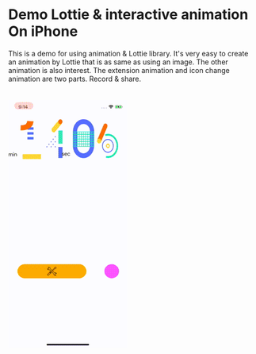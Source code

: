 # Demo Lottie & interactive animation On iPhone
This is a demo for using animation & Lottie library. It's very easy to create an animation by Lottie that is as same as using an image. The other animation is also interest. The extension animation and icon change animation are two parts. Record & share.
<br />
<br />
<br />
![image](https://github.com/SunXiaoShan/DemoLottieOnIos/blob/master/resource/output.gif)
